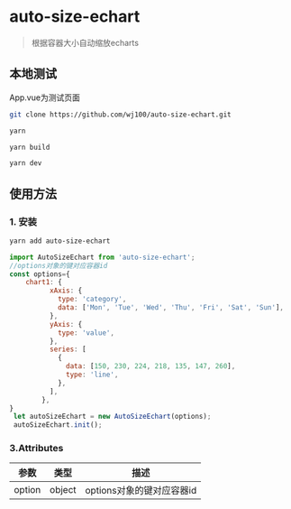 # auto-size-echart  

> 根据容器大小自动缩放echarts
>
## 本地测试
App.vue为测试页面

```bash
git clone https://github.com/wj100/auto-size-echart.git

yarn

yarn build

yarn dev
```
## 使用方法

###  1. 安装



```bash
yarn add auto-size-echart
```

```js
import AutoSizeEchart from 'auto-size-echart';
//options对象的键对应容器id
const options={
    chart1: {
          xAxis: {
            type: 'category',
            data: ['Mon', 'Tue', 'Wed', 'Thu', 'Fri', 'Sat', 'Sun'],
          },
          yAxis: {
            type: 'value',
          },
          series: [
            {
              data: [150, 230, 224, 218, 135, 147, 260],
              type: 'line',
            },
          ],
        },
}
 let autoSizeEchart = new AutoSizeEchart(options);
 autoSizeEchart.init();
```

### 3.Attributes

|     参数     |  类型   |                    描述                     |
| :----------: | :-----: | :-----------------------------------------: |
|     option     | object |     options对象的键对应容器id     |
